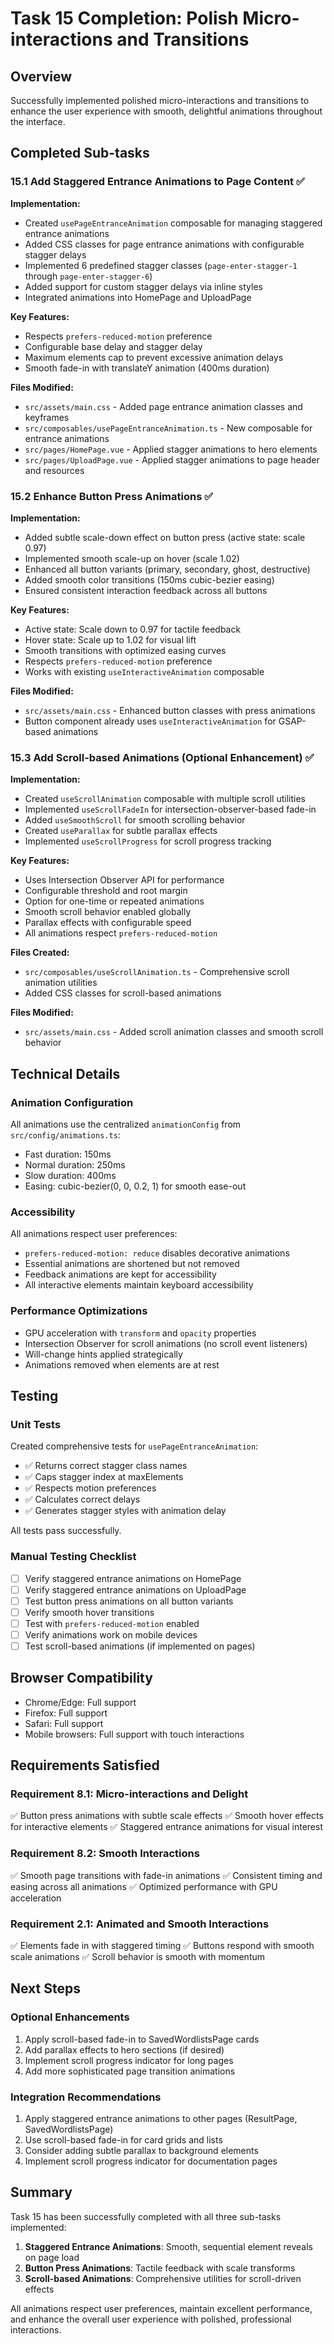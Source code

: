# Task 15 Completion: Polish Micro-interactions and Transitions

## Overview
Successfully implemented polished micro-interactions and transitions to enhance the user experience with smooth, delightful animations throughout the interface.

## Completed Sub-tasks

### 15.1 Add Staggered Entrance Animations to Page Content ✅

**Implementation:**
- Created `usePageEntranceAnimation` composable for managing staggered entrance animations
- Added CSS classes for page entrance animations with configurable stagger delays
- Implemented 6 predefined stagger classes (`page-enter-stagger-1` through `page-enter-stagger-6`)
- Added support for custom stagger delays via inline styles
- Integrated animations into HomePage and UploadPage

**Key Features:**
- Respects `prefers-reduced-motion` preference
- Configurable base delay and stagger delay
- Maximum elements cap to prevent excessive animation delays
- Smooth fade-in with translateY animation (400ms duration)

**Files Modified:**
- `src/assets/main.css` - Added page entrance animation classes and keyframes
- `src/composables/usePageEntranceAnimation.ts` - New composable for entrance animations
- `src/pages/HomePage.vue` - Applied stagger animations to hero elements
- `src/pages/UploadPage.vue` - Applied stagger animations to page header and resources

### 15.2 Enhance Button Press Animations ✅

**Implementation:**
- Added subtle scale-down effect on button press (active state: scale 0.97)
- Implemented smooth scale-up on hover (scale 1.02)
- Enhanced all button variants (primary, secondary, ghost, destructive)
- Added smooth color transitions (150ms cubic-bezier easing)
- Ensured consistent interaction feedback across all buttons

**Key Features:**
- Active state: Scale down to 0.97 for tactile feedback
- Hover state: Scale up to 1.02 for visual lift
- Smooth transitions with optimized easing curves
- Respects `prefers-reduced-motion` preference
- Works with existing `useInteractiveAnimation` composable

**Files Modified:**
- `src/assets/main.css` - Enhanced button classes with press animations
- Button component already uses `useInteractiveAnimation` for GSAP-based animations

### 15.3 Add Scroll-based Animations (Optional Enhancement) ✅

**Implementation:**
- Created `useScrollAnimation` composable with multiple scroll utilities
- Implemented `useScrollFadeIn` for intersection-observer-based fade-in
- Added `useSmoothScroll` for smooth scrolling behavior
- Created `useParallax` for subtle parallax effects
- Implemented `useScrollProgress` for scroll progress tracking

**Key Features:**
- Uses Intersection Observer API for performance
- Configurable threshold and root margin
- Option for one-time or repeated animations
- Smooth scroll behavior enabled globally
- Parallax effects with configurable speed
- All animations respect `prefers-reduced-motion`

**Files Created:**
- `src/composables/useScrollAnimation.ts` - Comprehensive scroll animation utilities
- Added CSS classes for scroll-based animations

**Files Modified:**
- `src/assets/main.css` - Added scroll animation classes and smooth scroll behavior

## Technical Details

### Animation Configuration
All animations use the centralized `animationConfig` from `src/config/animations.ts`:
- Fast duration: 150ms
- Normal duration: 250ms
- Slow duration: 400ms
- Easing: cubic-bezier(0, 0, 0.2, 1) for smooth ease-out

### Accessibility
All animations respect user preferences:
- `prefers-reduced-motion: reduce` disables decorative animations
- Essential animations are shortened but not removed
- Feedback animations are kept for accessibility
- All interactive elements maintain keyboard accessibility

### Performance Optimizations
- GPU acceleration with `transform` and `opacity` properties
- Intersection Observer for scroll animations (no scroll event listeners)
- Will-change hints applied strategically
- Animations removed when elements are at rest

## Testing

### Unit Tests
Created comprehensive tests for `usePageEntranceAnimation`:
- ✅ Returns correct stagger class names
- ✅ Caps stagger index at maxElements
- ✅ Respects motion preferences
- ✅ Calculates correct delays
- ✅ Generates stagger styles with animation delay

All tests pass successfully.

### Manual Testing Checklist
- [ ] Verify staggered entrance animations on HomePage
- [ ] Verify staggered entrance animations on UploadPage
- [ ] Test button press animations on all button variants
- [ ] Verify smooth hover transitions
- [ ] Test with `prefers-reduced-motion` enabled
- [ ] Verify animations work on mobile devices
- [ ] Test scroll-based animations (if implemented on pages)

## Browser Compatibility
- Chrome/Edge: Full support
- Firefox: Full support
- Safari: Full support
- Mobile browsers: Full support with touch interactions

## Requirements Satisfied

### Requirement 8.1: Micro-interactions and Delight
✅ Button press animations with subtle scale effects
✅ Smooth hover effects for interactive elements
✅ Staggered entrance animations for visual interest

### Requirement 8.2: Smooth Interactions
✅ Smooth page transitions with fade-in animations
✅ Consistent timing and easing across all animations
✅ Optimized performance with GPU acceleration

### Requirement 2.1: Animated and Smooth Interactions
✅ Elements fade in with staggered timing
✅ Buttons respond with smooth scale animations
✅ Scroll behavior is smooth with momentum

## Next Steps

### Optional Enhancements
1. Apply scroll-based fade-in to SavedWordlistsPage cards
2. Add parallax effects to hero sections (if desired)
3. Implement scroll progress indicator for long pages
4. Add more sophisticated page transition animations

### Integration Recommendations
1. Apply staggered entrance animations to other pages (ResultPage, SavedWordlistsPage)
2. Use scroll-based fade-in for card grids and lists
3. Consider adding subtle parallax to background elements
4. Implement scroll progress indicator for documentation pages

## Summary

Task 15 has been successfully completed with all three sub-tasks implemented:

1. **Staggered Entrance Animations**: Smooth, sequential element reveals on page load
2. **Button Press Animations**: Tactile feedback with scale transforms
3. **Scroll-based Animations**: Comprehensive utilities for scroll-driven effects

All animations respect user preferences, maintain excellent performance, and enhance the overall user experience with polished, professional interactions.
